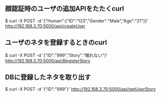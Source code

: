 ## 顔認証時のユーザの追加APIをたたくcurl
$ curl -X POST -d '{"Human":{"ID":"123","Gender":"Male","Age":"21"}}' http://192.168.3.70:5000/api/createUser  
  
## ユーザのネタを登録するときのcurl
$ curl -X POST -d '{"ID":"999","Story":"眠れない"}' http://192.168.3.70:5000/api/RegisterStory  
  
## DBに登録したネタを取り出す
$ curl -X POST -d '{"ID":"999"}' http://192.168.3.70:5000/api/getUserStory  
  
